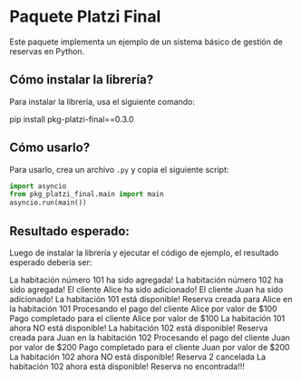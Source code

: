 ﻿# Paquete Platzi Final

Este paquete implementa un ejemplo de un sistema básico de gestión de reservas en Python.

## Cómo instalar la librería?
Para instalar la librería, usa el siguiente comando:

pip install pkg-platzi-final==0.3.0

## Cómo usarlo?

Para usarlo, crea un archivo `.py` y copia el siguiente script:

```python
import asyncio
from pkg_platzi_final.main import main
asyncio.run(main())
```

## Resultado esperado:
Luego de instalar la librería y ejecutar el código de ejemplo, el resultado esperado debería ser:

La habitación número 101 ha sido agregada!
La habitación número 102 ha sido agregada!
El cliente Alice ha sido adicionado!
El cliente Juan ha sido adicionado!
La habitación 101 está disponible!
Reserva creada para Alice en la habitación 101
Procesando el pago del cliente Alice por valor de $100
Pago completado para el cliente Alice por valor de $100
La habitación 101 ahora NO está disponible!
La habitación 102 está disponible!
Reserva creada para Juan en la habitación 102
Procesando el pago del cliente Juan por valor de $200
Pago completado para el cliente Juan por valor de $200
La habitación 102 ahora NO está disponible!
Reserva 2 cancelada
La habitación 102 ahora está disponible!
Reserva no encontrada!!!